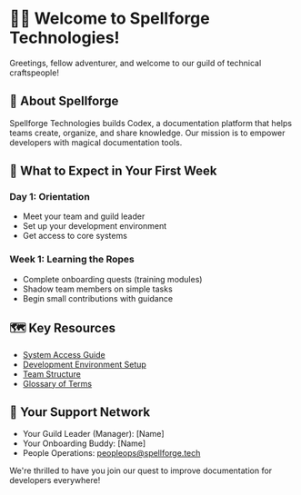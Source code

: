 # 🧙‍♂️ Welcome to Spellforge Technologies!

Greetings, fellow adventurer, and welcome to our guild of technical craftspeople!

## 🏰 About Spellforge

Spellforge Technologies builds Codex, a documentation platform that helps teams create, organize, and share knowledge. Our mission is to empower developers with magical documentation tools.

## 🧭 What to Expect in Your First Week

### Day 1: Orientation
- Meet your team and guild leader
- Set up your development environment
- Get access to core systems

### Week 1: Learning the Ropes
- Complete onboarding quests (training modules)
- Shadow team members on simple tasks
- Begin small contributions with guidance

## 🗺️ Key Resources

- [System Access Guide](./02-system-access.md)
- [Development Environment Setup](../../02-engineering/01-environment/01-setup-guide.md)
- [Team Structure](../03-team/01-team-structure.md)
- [Glossary of Terms](./03-glossary.md)

## 🤝 Your Support Network

- Your Guild Leader (Manager): [Name]
- Your Onboarding Buddy: [Name]
- People Operations: peopleops@spellforge.tech

We're thrilled to have you join our quest to improve documentation for developers everywhere!
